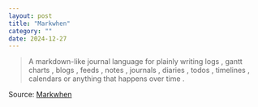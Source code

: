 ```yaml
---
layout: post
title: "Markwhen"
category: ""
date: 2024-12-27
---
```


>A markdown-like journal language for plainly writing  logs ,  gantt charts ,  blogs ,  feeds ,  notes ,  journals ,  diaries ,  todos ,  timelines ,  calendars  or  anything that happens over time . 

Source: [Markwhen](https://markwhen.com/)
